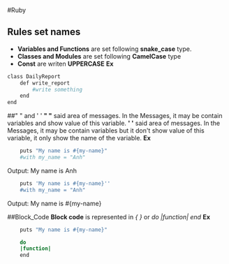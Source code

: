 #Ruby
## Rules set names
- **Variables and Functions** are set following **snake_case** type.
- **Classes and Modules** are set following **CamelCase** type
- **Const** are writen **UPPERCASE**
**Ex**
```sh
class DailyReport
	def write_report
		#write something
	end
end
```

##" " and ' '
**" "** said area of messages. In the Messages, it may be contain variables and show value of this variable.
**' '** said area of messages. In the Messages, it may be contain variables but it don't show value of this variable, it only show the name of the variable.
**Ex**
```sh
	puts "My name is #{my-name}"
	#with my_name = "Anh"
```
Output: My name is Anh
```sh
	puts 'My name is #{my-name}''
	#with my_name = "Anh"
```
Output: My name is #{my-name}

##Block_Code
**Block code** is represented in *{ }* or *do |function| end*
**Ex**
```sh
	puts "My name is #{my-name}"

	do
	|function|
	end
```
